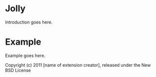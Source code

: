 Jolly
=====

Introduction goes here.


Example
=======

Example goes here.


Copyright (c) 2011 [name of extension creator], released under the New BSD License
